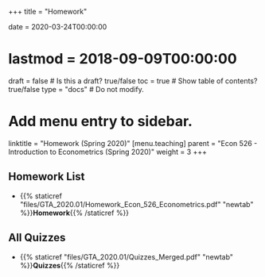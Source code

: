 +++
title = "Homework"

date = 2020-03-24T00:00:00
# lastmod = 2018-09-09T00:00:00

draft = false  # Is this a draft? true/false
toc = true  # Show table of contents? true/false
type = "docs"  # Do not modify.

# Add menu entry to sidebar.
linktitle = "Homework (Spring 2020)"
[menu.teaching]
  parent = "Econ 526 - Introduction to Econometrics (Spring 2020)"
  weight = 3
+++

## Homework List

* {{% staticref "files/GTA_2020.01/Homework_Econ_526_Econometrics.pdf" "newtab" %}}**Homework**{{% /staticref %}}

## All Quizzes

* {{% staticref "files/GTA_2020.01/Quizzes_Merged.pdf" "newtab" %}}**Quizzes**{{% /staticref %}}
